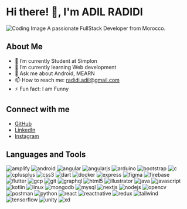 # Hi there! 👋, I'm ADIL RADIDI
![Coding Image](https://cdn.videoplasty.com/animation/chill-coding-programming-lo-fi-animation-stock-animation-21874-1280x720.jpg?1607096344)
A passionate FullStack Developer from Morocco.

## About Me

- 🔭 I’m currently Student at Simplon 
- 🌱 I’m currently learning Web development
- 💬 Ask me about Android, MEARN
- 📫 How to reach me: radidi.adil@gmail.com
- ⚡ Fun fact: I am Funny

## Connect with me

- [GitHub](https://github.com/ADILRADIDI)
- [LinkedIn](https://www.linkedin.com/in/adil-radidi-3634572a2/)
- [Instagram](https://www.instagram.com/adilradidi/)

## Languages and Tools

![amplify](https://img.shields.io/badge/-Amplify-black?style=flat-square&logo=aws-amplify)
![android](https://img.shields.io/badge/-Android-black?style=flat-square&logo=android)
![angular](https://img.shields.io/badge/-Angular-black?style=flat-square&logo=angular)
![angularjs](https://img.shields.io/badge/-AngularJS-black?style=flat-square&logo=angularjs)
![arduino](https://img.shields.io/badge/-Arduino-black?style=flat-square&logo=arduino)
![bootstrap](https://img.shields.io/badge/-Bootstrap-black?style=flat-square&logo=bootstrap)
![c](https://img.shields.io/badge/-C-black?style=flat-square&logo=c)
![cplusplus](https://img.shields.io/badge/-C++-black?style=flat-square&logo=c%2B%2B)
![css3](https://img.shields.io/badge/-CSS3-black?style=flat-square&logo=css3)
![dart](https://img.shields.io/badge/-Dart-black?style=flat-square&logo=dart)
![docker](https://img.shields.io/badge/-Docker-black?style=flat-square&logo=docker)
![express](https://img.shields.io/badge/-Express-black?style=flat-square&logo=express)
![figma](https://img.shields.io/badge/-Figma-black?style=flat-square&logo=figma)
![firebase](https://img.shields.io/badge/-Firebase-black?style=flat-square&logo=firebase)
![flutter](https://img.shields.io/badge/-Flutter-black?style=flat-square&logo=flutter)
![gcp](https://img.shields.io/badge/-GCP-black?style=flat-square&logo=google-cloud)
![git](https://img.shields.io/badge/-Git-black?style=flat-square&logo=git)
![graphql](https://img.shields.io/badge/-GraphQL-black?style=flat-square&logo=graphql)
![html5](https://img.shields.io/badge/-HTML5-black?style=flat-square&logo=html5)
![illustrator](https://img.shields.io/badge/-Illustrator-black?style=flat-square&logo=adobe-illustrator)
![java](https://img.shields.io/badge/-Java-black?style=flat-square&logo=java)
![javascript](https://img.shields.io/badge/-JavaScript-black?style=flat-square&logo=javascript)
![kotlin](https://img.shields.io/badge/-Kotlin-black?style=flat-square&logo=kotlin)
![linux](https://img.shields.io/badge/-Linux-black?style=flat-square&logo=linux)
![mongodb](https://img.shields.io/badge/-MongoDB-black?style=flat-square&logo=mongodb)
![mysql](https://img.shields.io/badge/-MySQL-black?style=flat-square&logo=mysql)
![nextjs](https://img.shields.io/badge/-Next.js-black?style=flat-square&logo=next.js)
![nodejs](https://img.shields.io/badge/-Node.js-black?style=flat-square&logo=node.js)
![opencv](https://img.shields.io/badge/-OpenCV-black?style=flat-square&logo=opencv)
![postman](https://img.shields.io/badge/-Postman-black?style=flat-square&logo=postman)
![python](https://img.shields.io/badge/-Python-black?style=flat-square&logo=python)
![react](https://img.shields.io/badge/-React-black?style=flat-square&logo=react)
![reactnative](https://img.shields.io/badge/-React_Native-black?style=flat-square&logo=react)
![redux](https://img.shields.io/badge/-Redux-black?style=flat-square&logo=redux)
![tailwind](https://img.shields.io/badge/-Tailwind_CSS-black?style=flat-square&logo=tailwind-css)
![tensorflow](https://img.shields.io/badge/-TensorFlow-black?style=flat-square&logo=tensorflow)
![unity](https://img.shields.io/badge/-Unity-black?style=flat-square&logo=unity)
![xd](https://img.shields.io/badge/-Adobe_XD-black?style=flat-square&logo=adobe-xd)

